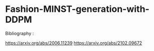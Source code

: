 # Fashion-MINST-generation-with-DDPM

Bibliography : 

https://arxiv.org/abs/2006.11239
https://arxiv.org/abs/2102.09672
